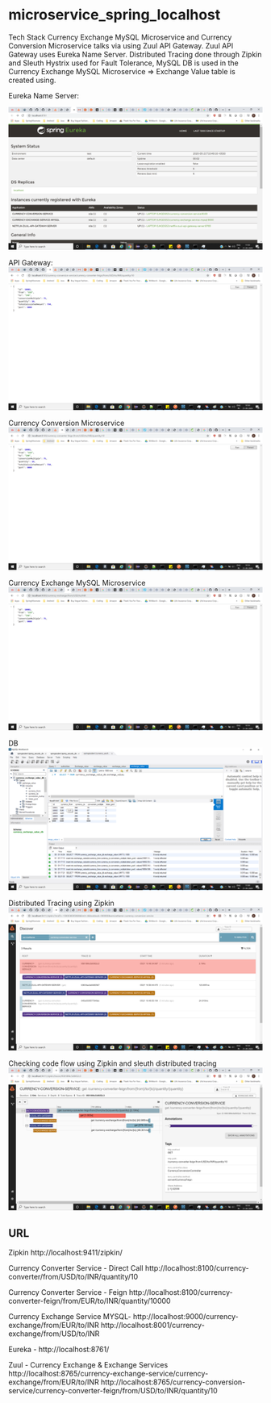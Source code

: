 # microservice_spring_localhost

Tech Stack
Currency Exchange MySQL Microservice  and Currency Conversion Microservice talks via using Zuul API Gateway.
Zuul API Gateway uses Eureka Name Server.
Distributed Tracing done through Zipkin and Sleuth
Hystrix used for Fault Tolerance,
MySQL DB is used in the Currency Exchange MySQL Microservice => Exchange Value table is created using.


Eureka Name Server:

![Image of Eureka Name Server](https://github.com/someshbhardwaj/microservice_spring_localhost/blob/master/Eureka_Name_Server.png)

API Gateway:
![API Gateway](https://github.com/someshbhardwaj/microservice_spring_localhost/blob/master/API_Gateway_Server.png)

Currency Conversion Microservice
![Currecncy conversion](https://github.com/someshbhardwaj/microservice_spring_localhost/blob/master/Currency_Conversion.png)

Currency Exchange MySQL Microservice
![Currecncy Exchange MySQL](https://github.com/someshbhardwaj/microservice_spring_localhost/blob/master/currency_exchange_mysql.png)

DB
![MySQL DB Content](https://github.com/someshbhardwaj/microservice_spring_localhost/blob/master/DB_Content.png)

Distributed Tracing using Zipkin
![Zipkin](https://github.com/someshbhardwaj/microservice_spring_localhost/blob/master/ZipkinUntitled.png)

Checking code flow using  Zipkin and sleuth distributed tracing
![Code flow using Zipkin](https://github.com/someshbhardwaj/microservice_spring_localhost/blob/master/Zipkin_Flow.png)

## URL
Zipkin	http://localhost:9411/zipkin/

Currency Converter Service - Direct Call	http://localhost:8100/currency-converter/from/USD/to/INR/quantity/10

Currency Converter Service - Feign	http://localhost:8100/currency-converter-feign/from/EUR/to/INR/quantity/10000

Currency Exchange Service MYSQL- 	http://localhost:9000/currency-exchange/from/EUR/to/INR http://localhost:8001/currency-exchange/from/USD/to/INR

Eureka -	http://localhost:8761/

Zuul - Currency Exchange & Exchange Services	http://localhost:8765/currency-exchange-service/currency-exchange/from/EUR/to/INR http://localhost:8765/currency-conversion-service/currency-converter-feign/from/USD/to/INR/quantity/10


